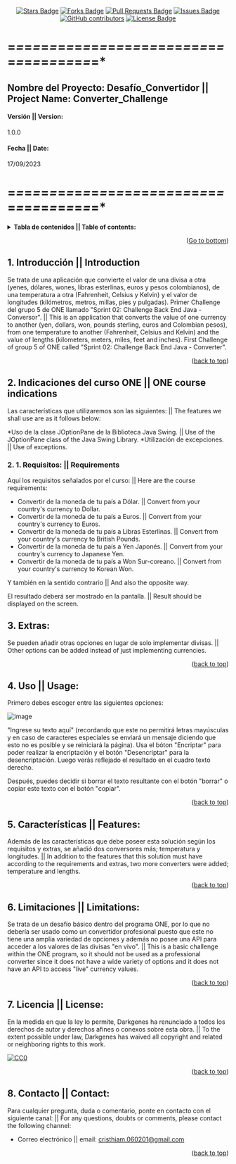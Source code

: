 <a name = "readme-top"></a>

<!--
This was based in Best-README-Template[https://github.com/othneildrew/Best-README-Template/blob/master/README.md#readme-top], and [https://github.com/abhisheknaiidu/awesome-github-profile-readme/blob/master/README.md] 
-->

<!-- Project Shields -->

<div align = "center">
<!-- Stars -->
<a href = "https://github.com/Darkgenes/encryptor_challenge_1_alura/stargazers"><img src = "https://img.shields.io/github/stars/Darkgenes/encryptor_challenge_1_alura" alt = "Stars Badge"/></a>
<!-- Forks -->
<a href = "https://github.com/Darkgenes/encryptor_challenge_1_alura/network/members"><img src = "https://img.shields.io/github/forks/Darkgenes/encryptor_challenge_1_alura" alt = "Forks Badge"/></a>
<!-- Pull requests -->
<a href = "https://github.com/Darkgenes/encryptor_challenge_1_alura/pulls"><img src = "https://img.shields.io/github/issues-pr/Darkgenes/encryptor_challenge_1_alura" alt = "Pull Requests Badge"/></a>
<!-- Issues -->
<a href = "https://github.com/Darkgenes/encryptor_challenge_1_alura/issues"><img src = "https://img.shields.io/github/issues/Darkgenes/encryptor_challenge_1_alura" alt = "Issues Badge"/></a>
<!-- Contribuitors -->
<a href = "https://github.com/Darkgenes/encryptor_challenge_1_alura/graphs/contributors"><img alt = "GitHub contributors" src = "https://img.shields.io/github/contributors/Darkgenes/encryptor_challenge_1_alura?color=2b9348"></a>
<!-- License -->
<a href = "https://github.com/Darkgenes/encryptor_challenge_1_alura/blob/main/LICENSE.txt"><img src = "https://img.shields.io/badge/License-MIT-yellow.svg" alt = "License Badge"/></a>

</div>  

# =*=*=*=*=*=*=*=*=*=*=*=*=*=*=*=*=*=*=*=*=*=*=*=*=*=*=*=*=*=*=*=*=*=*=*=*=*

<h2>Nombre del Proyecto: Desafío_Convertidor || Project Name: Converter_Challenge</h2>
<h4>Versión || Version:</h4>1.0.0
<h4>Fecha || Date:</h4>17/09/2023

# =*=*=*=*=*=*=*=*=*=*=*=*=*=*=*=*=*=*=*=*=*=*=*=*=*=*=*=*=*=*=*=*=*=*=*=*=*

<details>
  <summary><b>Tabla de contenidos || Table of contents:</b></summary>
  <ol>
    <li>
      <a href = "#1-introducción--introduction">Introducción || Introduction</a>
    </li>
    <li>
      <a href = "#2-indicaciones-del-curso-one--one-course-indications">Indicaciones del curso ONE || ONE course indications</a>
      <ul>
        <li><a href = "#2-1-requisitos--requirements">Requisitos || Requirements</a></li>
        <li><a href = "#2-2-extras">Extras:</a></li>
      </ul>
    </li>
    <li><a href = "#3-instalación--installation">Instalación || Installation</a></li>
    <li><a href = "#4-uso--usage">Uso || Usage</a></li>
    <li><a href = "#5-características--features">Características || Features</a></li>
    <li><a href = "#6-problemas-conocidos--known-issues">Problemas conocidos || Known Issues</a></li>
    <li><a href = "#7-licencia--license">Licencia || License</a></li>
    <li><a href = "#8-contacto--contact">Contacto || Contact</a></li>
  </ol>
</details>

<p align = "right">(<a href = "#readme-bottom">Go to bottom</a>)</p>

## 1. Introducción || Introduction

Se trata de una aplicación que convierte el valor de una divisa a otra (yenes, dólares, wones, libras esterlinas, euros y pesos colombianos), de una temperatura a otra (Fahrenheit, Celsius y Kelvin) y el valor de longitudes (kilómetros, metros, millas, pies y pulgadas). Primer Challenge del grupo 5 de ONE llamado "Sprint 02: Challenge Back End Java - Conversor". || This is an application that converts the value of one currency to another (yen, dollars, won, pounds sterling, euros and Colombian pesos), from one temperature to another (Fahrenheit, Celsius and Kelvin) and the value of lengths (kilometers, meters, miles, feet and inches). First Challenge of group 5 of ONE called "Sprint 02: Challenge Back End Java - Converter".

<p align = "right">(<a href = "#readme-top">back to top</a>)</p>

## 2. Indicaciones del curso ONE || ONE course indications

Las características que utilizaremos son las siguientes: || The features we shall use are as it follows below:

*Uso de la clase JOptionPane de la Biblioteca Java Swing. || Use of the JOptionPane class of the Java Swing Library.
*Utilización de excepciones. || Use of exceptions. 

### 2. 1. Requisitos: || Requirements

Aquí los requisitos señalados por el curso: || Here are the course requirements:

* Convertir de la moneda de tu país a Dólar. || Convert from your country's currency to Dollar.
* Convertir de la moneda de tu país a Euros. || Convert from your country's currency to Euros.
* Convertir de la moneda de tu país a Libras Esterlinas. || Convert from your country's currency to British Pounds.
* Convertir de la moneda de tu país a Yen Japonés. || Convert from your country's currency to Japanese Yen.
* Convertir de la moneda de tu país a Won Sur-coreano. || Convert from your country's currency to Korean Won.

Y también en la sentido contrario || And also the opposite way.

El resultado deberá ser mostrado en la pantalla. || Result should be displayed on the screen.

## 3. Extras:

Se pueden añadir otras opciones en lugar de solo implementar divisas. || Other options can be added instead of just implementing currencies.

<p align = "right">(<a href = "#readme-top">back to top</a>)</p>

## 4. Uso || Usage:

Primero debes escoger entre las siguientes opciones:

![image](https://github.com/Darkgenes/Challenge_Conversor_ONE/assets/88634132/ad3c3eca-7cd6-4470-960d-971d5dc81a67)


"Ingrese su texto aquí" (recordando que este no permitirá letras mayúsculas y en caso de caracteres especiales se enviará un mensaje diciendo que esto no es posible y se reiniciará la página). Usa el bóton "Encriptar" para poder realizar la encriptación y el botón "Desencriptar" para la desencriptación. Luego verás reflejado el resultado en el cuadro texto derecho. 

Después, puedes decidir si borrar el texto resultante con el botón "borrar" o copiar este texto con el botón "copiar". 

<p align = "right">(<a href = "#readme-top">back to top</a>)</p>

## 5. Características || Features:

Además de las características que debe poseer esta solución según los requisitos y extras, se añadió dos conversores más; temperatura y longitudes. || In addition to the features that this solution must have according to the requirements and extras, two more converters were added; temperature and lengths.

<p align = "right">(<a href = "#readme-top">back to top</a>)</p>

## 6. Limitaciones || Limitations:

Se trata de un desafío básico dentro del programa ONE, por lo que no debería ser usado como un convertidor profesional puesto que este no tiene una amplía variedad de opciones y además no posee una API para acceder a los valores de las divisas "en vivo". || This is a basic challenge within the ONE program, so it should not be used as a professional converter since it does not have a wide variety of options and it does not have an API to access "live" currency values. 

<p align = "right">(<a href = "#readme-top">back to top</a>)</p>

## 7. Licencia || License:

En la medida en que la ley lo permite, Darkgenes ha renunciado a todos los derechos de autor y derechos afines o conexos sobre esta obra. || To the extent possible under law, Darkgenes has waived all copyright and related or neighboring rights to this work.

[![CC0](https://licensebuttons.net/p/zero/1.0/88x31.png)](https://creativecommons.org/publicdomain/zero/1.0/)

<p align = "right">(<a href = "#readme-top">back to top</a>)</p>

## 8. Contacto || Contact:

Para cualquier pregunta, duda o comentario, ponte en contacto con el siguiente canal: || For any questions, doubts or comments, please contact the following channel:
- Correo electrónico || email: cristhiam.060201@gmail.com

<p align = "right">(<a href = "#readme-top">back to top</a>)</p>

<a name = "readme-bottom"></a>
